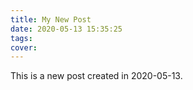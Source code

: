 ```yaml
---
title: My New Post
date: 2020-05-13 15:35:25
tags:
cover: 
---
```


This is a new post created in 2020-05-13.